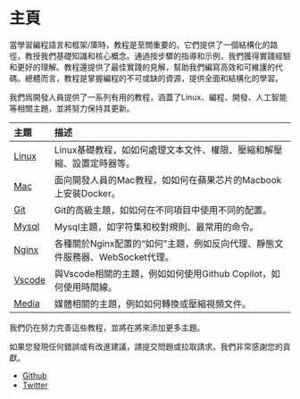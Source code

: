 # 主頁

當學習編程語言和框架/庫時，教程是至關重要的。它們提供了一個結構化的路徑，教授我們基礎知識和核心概念。通過按步驟的指導和示例，我們獲得實踐經驗和更好的理解。教程還提供了最佳實踐的見解，幫助我們編寫高效和可維護的代碼。總體而言，教程是掌握編程的不可或缺的資源，提供全面和結構化的學習。

我們爲開發人員提供了一系列有用的教程，涵蓋了Linux、編程、開發、人工智能等相關主題，並將努力保持其更新。

| 主題 | 描述 |
| :--- | :--- |
| [Linux](linux/) | Linux基礎教程，如如何處理文本文件、權限、壓縮和解壓縮、設置定時器等。 |
| [Mac](mac/how-to-use-docker-on-m1-mac.html) | 面向開發人員的Mac教程，如如何在蘋果芯片的Macbook上安裝Docker。 |
| [Git](git/git-using-different-config-in-different-projects.html) | Git的高級主題，如如何在不同項目中使用不同的配置。 |
| [Mysql](mysql/most-used-sql-commands.html) | Mysql主題，如字符集和校對規則、最常用的命令。 |
| [Nginx](nginx/nginx-https-config.html) | 各種關於Nginx配置的“如何”主題，例如反向代理、靜態文件服務器、WebSocket代理。 |
| [Vscode](vscode/copilot-usage-and-shortcut.html) | 與Vscode相關的主題，例如如何使用Github Copilot，如何使用時間線。 |
| [Media](media/convert-compress-video-via-ffmpeg.html) | 媒體相關的主題，例如如何轉換或壓縮視頻文件。 |

我們仍在努力完善這些教程，並將在將來添加更多主題。

如果您發現任何錯誤或有改進建議，請提交問題或拉取請求。我們非常感謝您的貢獻。

- [Github](https://github.com/tinkink-net/tutorials)
- [Twitter](https://twitter.com/tinkink_net)
